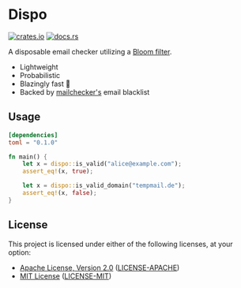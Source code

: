 # Dispo

[![crates.io](https://img.shields.io/crates/v/dispo.svg)](https://crates.io/crates/dispo)
[![docs.rs](https://docs.rs/dispo/badge.svg)](https://docs.rs/dispo)

A disposable email checker utilizing a [Bloom filter](https://en.wikipedia.org/wiki/Bloom_filter).

* Lightweight
* Probabilistic
* Blazingly fast 🚀
* Backed by [mailchecker's](https://github.com/FGRibreau/mailchecker) email blacklist

## Usage

```toml
[dependencies]
toml = "0.1.0"
```

```rust
fn main() {
    let x = dispo::is_valid("alice@example.com");
    assert_eq!(x, true);

    let x = dispo::is_valid_domain("tempmail.de");
    assert_eq!(x, false);
}
```

## License

This project is licensed under either of the following licenses, at your option:

* [Apache License, Version 2.0](https://apache.org/licenses/LICENSE-2.0)
  ([LICENSE-APACHE](https://github.com/ynuwenhof/dispo/blob/main/LICENSE-APACHE))
* [MIT License](https://opensource.org/licenses/MIT)
  ([LICENSE-MIT](https://github.com/ynuwenhof/dispo/blob/main/LICENSE-MIT))
